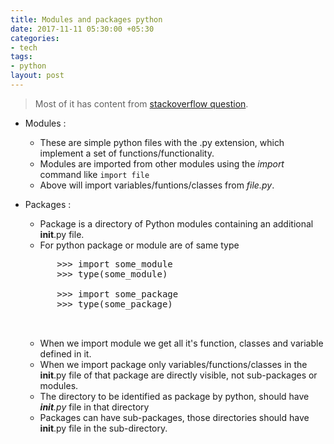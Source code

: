 ```yaml
---
title: Modules and packages python
date: 2017-11-11 05:30:00 +05:30
categories:
- tech
tags:
- python
layout: post
---
```


> Most of it has content from [stackoverflow question](https://stackoverflow.com/questions/7948494/whats-the-difference-between-a-python-module-and-a-python-package).

* Modules :
    * These are simple python files with the .py extension, which implement a set of functions/functionality.
    * Modules are imported from other modules using the *import* command like `import file`
    * Above will import variables/funtions/classes from *file.py*.


* Packages :
    * Package is a directory of Python modules containing an additional __init__.py file.
    * For python package or module are of same type
    <pre>
        >>> import some_module
        >>> type(some_module)
        <type 'module'>
        >>> import some_package
        >>> type(some_package)
        <type 'module'>
    </pre>
    * When we import module we get all it's function, classes and variable defined in it.
    * When we import package only variables/functions/classes in the __init__.py file of that package are directly visible, not sub-packages or modules.
    * The directory to be identified as package by python, should have *__init__.py* file in that directory 
    * Packages can have sub-packages, those directories should have __init__.py file in the sub-directory.


